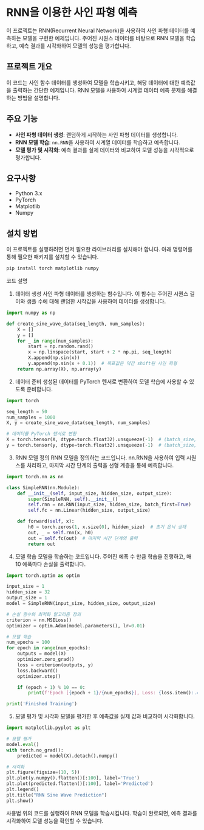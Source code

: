 # RNN을 이용한 사인 파형 예측

이 프로젝트는 RNN(Recurrent Neural Network)을 사용하여 사인 파형 데이터를 예측하는 모델을 구현한 예제입니다. 주어진 시퀀스 데이터를 바탕으로 RNN 모델을 학습하고, 예측 결과를 시각화하여 모델의 성능을 평가합니다.

## 프로젝트 개요

이 코드는 사인 함수 데이터를 생성하여 모델을 학습시키고, 해당 데이터에 대한 예측값을 출력하는 간단한 예제입니다. RNN 모델을 사용하여 시계열 데이터 예측 문제를 해결하는 방법을 설명합니다.

## 주요 기능

- **사인 파형 데이터 생성**: 랜덤하게 시작하는 사인 파형 데이터를 생성합니다.
- **RNN 모델 학습**: `nn.RNN`을 사용하여 시계열 데이터를 학습하고 예측합니다.
- **모델 평가 및 시각화**: 예측 결과를 실제 데이터와 비교하여 모델 성능을 시각적으로 평가합니다.

## 요구사항

- Python 3.x
- PyTorch
- Matplotlib
- Numpy

## 설치 방법

이 프로젝트를 실행하려면 먼저 필요한 라이브러리를 설치해야 합니다. 아래 명령어를 통해 필요한 패키지를 설치할 수 있습니다.

```bash
pip install torch matplotlib numpy
```
코드 설명
1. 데이터 생성
사인 파형 데이터를 생성하는 함수입니다. 이 함수는 주어진 시퀀스 길이와 샘플 수에 대해 랜덤한 시작값을 사용하여 데이터를 생성합니다.

```python
import numpy as np

def create_sine_wave_data(seq_length, num_samples):
    X = []
    y = []
    for _ in range(num_samples):
        start = np.random.rand()
        x = np.linspace(start, start + 2 * np.pi, seq_length)
        X.append(np.sin(x))
        y.append(np.sin(x + 0.1))  # 목표값은 약간 shift된 사인 파형
    return np.array(X), np.array(y)
```
2. 데이터 준비
생성된 데이터를 PyTorch 텐서로 변환하여 모델 학습에 사용할 수 있도록 준비합니다.

```python
import torch

seq_length = 50
num_samples = 1000
X, y = create_sine_wave_data(seq_length, num_samples)

# 데이터를 PyTorch 텐서로 변환
X = torch.tensor(X, dtype=torch.float32).unsqueeze(-1)  # (batch_size, seq_length, input_size)
y = torch.tensor(y, dtype=torch.float32).unsqueeze(-1)  # (batch_size, seq_length, output_size)
```
3. RNN 모델 정의
RNN 모델을 정의하는 코드입니다. nn.RNN을 사용하여 입력 시퀀스를 처리하고, 마지막 시간 단계의 출력을 선형 계층을 통해 예측합니다.

```python
import torch.nn as nn

class SimpleRNN(nn.Module):
    def __init__(self, input_size, hidden_size, output_size):
        super(SimpleRNN, self).__init__()
        self.rnn = nn.RNN(input_size, hidden_size, batch_first=True)
        self.fc = nn.Linear(hidden_size, output_size)

    def forward(self, x):
        h0 = torch.zeros(1, x.size(0), hidden_size)  # 초기 은닉 상태
        out, _ = self.rnn(x, h0)
        out = self.fc(out)  # 마지막 시간 단계의 출력
        return out
```
4. 모델 학습
모델을 학습하는 코드입니다. 주어진 에폭 수 만큼 학습을 진행하고, 매 10 에폭마다 손실을 출력합니다.
```python
import torch.optim as optim

input_size = 1
hidden_size = 32
output_size = 1
model = SimpleRNN(input_size, hidden_size, output_size)

# 손실 함수와 최적화 알고리즘 정의
criterion = nn.MSELoss()
optimizer = optim.Adam(model.parameters(), lr=0.01)

# 모델 학습
num_epochs = 100
for epoch in range(num_epochs):
    outputs = model(X)
    optimizer.zero_grad()
    loss = criterion(outputs, y)
    loss.backward()
    optimizer.step()

    if (epoch + 1) % 10 == 0:
        print(f'Epoch [{epoch + 1}/{num_epochs}], Loss: {loss.item():.4f}')

print('Finished Training')
```
5. 모델 평가 및 시각화
모델을 평가한 후 예측값을 실제 값과 비교하여 시각화합니다.

```python
import matplotlib.pyplot as plt

# 모델 평가
model.eval()
with torch.no_grad():
    predicted = model(X).detach().numpy()

# 시각화
plt.figure(figsize=(10, 5))
plt.plot(y.numpy().flatten()[:100], label='True')
plt.plot(predicted.flatten()[:100], label='Predicted')
plt.legend()
plt.title("RNN Sine Wave Prediction")
plt.show()
```
사용법
위의 코드를 실행하여 RNN 모델을 학습시킵니다.
학습이 완료되면, 예측 결과를 시각화하여 모델 성능을 확인할 수 있습니다.
